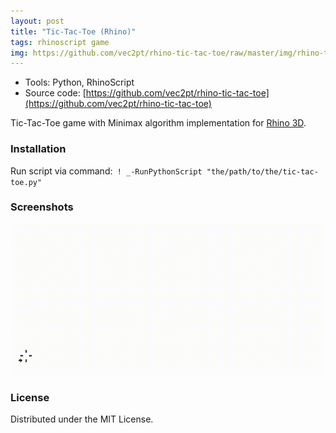 ```yaml
---
layout: post
title: "Tic-Tac-Toe (Rhino)"
tags: rhinoscript game
img: https://github.com/vec2pt/rhino-tic-tac-toe/raw/master/img/rhino-tic-tac-toe.png
---
```


- Tools: Python, RhinoScript
- Source code: [https://github.com/vec2pt/rhino-tic-tac-toe](https://github.com/vec2pt/rhino-tic-tac-toe)

Tic-Tac-Toe game with Minimax algorithm implementation for [Rhino 3D](https://www.rhino3d.com).


### Installation

Run script via command:` ! _-RunPythonScript "the/path/to/the/tic-tac-toe.py"`

### Screenshots

![rhino-tic-tac-toe1.gif](https://github.com/vec2pt/rhino-tic-tac-toe/raw/master/img/rhino-tic-tac-toe1.gif)

### License

Distributed under the MIT License.
